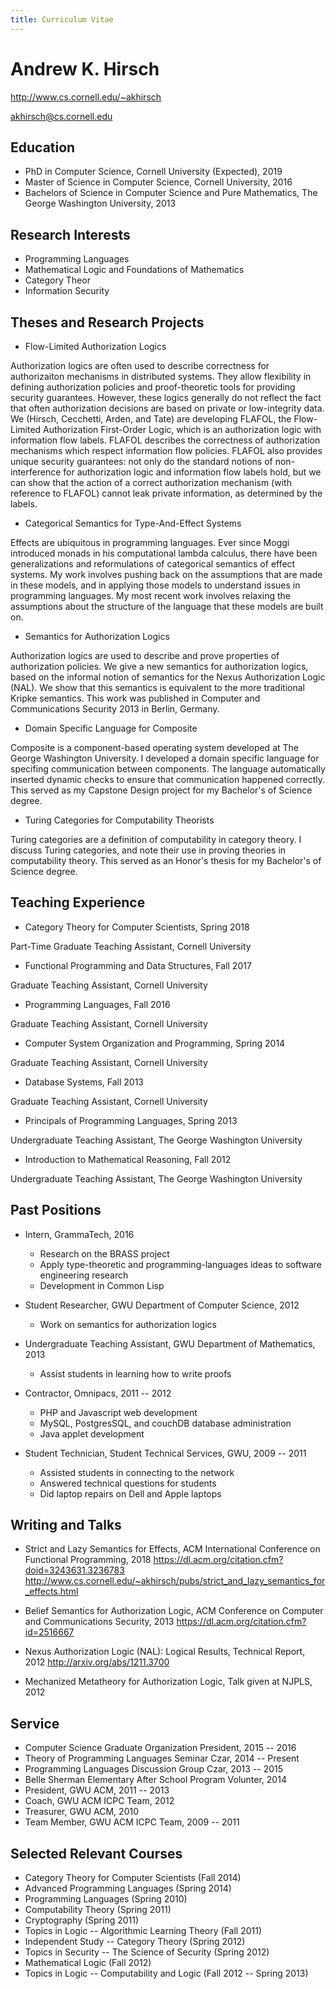 ```yaml
---
title: Curriculum Vitae
---
```


# Andrew K. Hirsch


<http://www.cs.cornell.edu/~akhirsch>

<akhirsch@cs.cornell.edu>

## Education
- PhD in Computer Science, Cornell University (Expected), 2019
- Master of Science in Computer Science, Cornell University, 2016
- Bachelors of Science in Computer Science and Pure Mathematics, The George Washington University, 2013

## Research Interests
- Programming Languages
- Mathematical Logic and Foundations of Mathematics
- Category Theor
- Information Security

## Theses and Research Projects

- Flow-Limited Authorization Logics

Authorization logics are often used to describe correctness for authorizaiton mechanisms in distributed systems. 
They allow flexibility in defining authorization policies and proof-theoretic tools for providing security guarantees. 
However, these logics generally do not reflect the fact that often authorization decisions are based on private or low-integrity data. 
We (Hirsch, Cecchetti, Arden, and Tate) are developing FLAFOL, the Flow-Limited Authorization First-Order Logic, which is an authorization logic with information flow labels. 
FLAFOL describes the correctness of authorization mechanisms which respect information flow policies. FLAFOL also provides unique security guarantees: not only do the standard notions of non-interference for authorization logic and information flow labels hold, but we can show that the action of a correct authorization mechanism (with reference to FLAFOL) cannot leak private information, as determined by the labels.

- Categorical Semantics for Type-And-Effect Systems

Effects are ubiquitous in programming languages.
Ever since Moggi introduced monads in his computational lambda calculus, there have been generalizations and reformulations of categorical semantics of effect systems.
My work involves pushing back on the assumptions that are made in these models, and in applying those models to understand issues in programming languages.
My most recent work involves relaxing the assumptions about the structure of the language that these models are built on.

- Semantics for Authorization Logics

Authorization logics are used to describe and prove properties of authorization policies.
We give a new semantics for authorization logics, based on the informal notion of semantics for the Nexus Authorization Logic (NAL).
We show that this semantics is equivalent to the more traditional Kripke semantics.
This work was published in Computer and Communications Security 2013 in Berlin, Germany.

- Domain Specific Language for Composite

Composite is a component-based operating system developed at The George Washington University.
I developed a domain specific language for specifing communication between components.
The language automatically inserted dynamic checks to ensure that communication happened correctly.
This served as my Capstone Design project for my Bachelor's of Science degree.

- Turing Categories for Computability Theorists

Turing categories are a definition of computability in category theory.
I discuss Turing categories, and note their use in proving theories in computability theory.
This served as an Honor's thesis for my Bachelor's of Science degree.

## Teaching Experience

- Category Theory for Computer Scientists, Spring 2018

Part-Time Graduate Teaching Assistant, Cornell University

- Functional Programming and Data Structures, Fall 2017

Graduate Teaching Assistant, Cornell University

- Programming Languages, Fall 2016

Graduate Teaching Assistant, Cornell University

- Computer System Organization and Programming, Spring 2014

Graduate Teaching Assistant, Cornell University

- Database Systems, Fall 2013

Graduate Teaching Assistant, Cornell University

- Principals of Programming Languages, Spring 2013

Undergraduate Teaching Assistant, The George Washington University

- Introduction to Mathematical Reasoning, Fall 2012

Undergraduate Teaching Assistant, The George Washington University

## Past Positions

- Intern, GrammaTech, 2016
    - Research on the BRASS project
    - Apply type-theoretic and programming-languages ideas to software engineering research
    - Development in Common Lisp

- Student Researcher, GWU Department of Computer Science, 2012
    - Work on semantics for authorization logics

- Undergraduate Teaching Assistant, GWU Department of Mathematics, 2013
    - Assist students in learning how to write proofs

- Contractor, Omnipacs, 2011 -- 2012
    - PHP and Javascript web development
    - MySQL, PostgresSQL, and couchDB database administration
    - Java applet development

- Student Technician, Student Technical Services, GWU, 2009 -- 2011
    - Assisted students in connecting to the network
    - Answered technical questions for students
    - Did laptop repairs on Dell and Apple laptops

## Writing and Talks

- Strict and Lazy Semantics for Effects, ACM International Conference on Functional Programming, 2018
https://dl.acm.org/citation.cfm?doid=3243631.3236783
http://www.cs.cornell.edu/~akhirsch/pubs/strict_and_lazy_semantics_for_effects.html

- Belief Semantics for Authorization Logic, ACM Conference on Computer and Communications Security, 2013
https://dl.acm.org/citation.cfm?id=2516667

- Nexus Authorization Logic (NAL): Logical Results, Technical Report, 2012
http://arxiv.org/abs/1211.3700

- Mechanized Metatheory for Authorization Logic, Talk given at NJPLS, 2012

## Service

- Computer Science Graduate Organization President, 2015 -- 2016
- Theory of Programming Languages Seminar Czar, 2014 -- Present
- Programming Languages Discussion Group Czar, 2013 -- 2015
- Belle Sherman Elementary After School Program Volunter, 2014
- President, GWU ACM, 2011 -- 2013
- Coach, GWU ACM ICPC Team, 2012
- Treasurer, GWU ACM, 2010
- Team Member, GWU ACM ICPC Team, 2009 -- 2011

## Selected Relevant Courses
- Category Theory for Computer Scientists (Fall 2014)
- Advanced Programming Languages (Spring 2014)
- Programming Languages (Spring 2010)
- Computability Theory (Spring 2011)
- Cryptography (Spring 2011)
- Topics in Logic -- Algorithmic Learning Theory (Fall 2011)
- Independent Study -- Category Theory (Spring 2012)
- Topics in Security -- The Science of Security (Spring 2012)
- Mathematical Logic (Fall 2012)
- Topics in Logic -- Computability and Logic (Fall 2012 -- Spring 2013)

